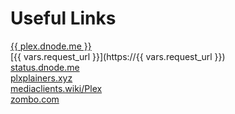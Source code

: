 # Useful Links

[{{ plex.dnode.me }}](https://plex.dnode.me)<br>
[{{ vars.request_url }}](https://{{ vars.request_url }})<br>
[status.dnode.me](https://status.dnode.me)<br>
[plxplainers.xyz](https://www.plxplainers.xyz)<br>
[mediaclients.wiki/Plex](https://mediaclients.wiki/Plex)<br>
[zombo.com](https://www.zombo.com)
